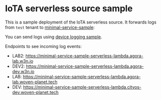 # IoTA serverless source sample

This is a sample deployment of the IoTA serverless source. It forwards logs from `test` tenant to [minimal-service-sample](https://github.com/wp-wcm/city/tree/main/infrastructure/k8s/common/serverless/demo/minimal-service-sample):

You can send logs using [device logging sample](https://github.com/wp-wcm/city/tree/main/ns/iot/demo/devicelog).

Endpoints to see incoming log events:

- LAB2: https://minimal-service-sample-serverless-lambda.agora-lab.w3n.io
- DEV2: https://minimal-service-sample-serverless-lambda.agora-dev.w3n.io
- LAB: https://minimal-service-sample-serverless-lambda.agora-lab.woven-planet.tech
- DEV: https://minimal-service-sample-serverless-lambda.cityos-dev.woven-planet.tech
